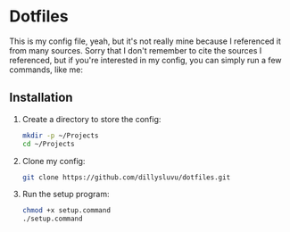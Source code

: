 # Dotfiles

This is my config file, yeah, but it's not really mine because I referenced it from many sources. Sorry that I don't remember to cite the sources I referenced, but if you're interested in my config, you can simply run a few commands, like me:

## Installation

1. Create a directory to store the config:
    ```sh
    mkdir -p ~/Projects
    cd ~/Projects
    ```

2. Clone my config:
    ```sh
    git clone https://github.com/dillysluvu/dotfiles.git
    ```

3. Run the setup program:
    ```sh
    chmod +x setup.command
    ./setup.command
    ```
